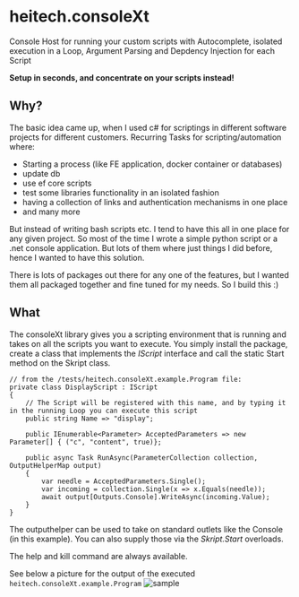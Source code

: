 # heitech.consoleXt
Console Host for running your custom scripts with Autocomplete, isolated execution in a Loop, Argument Parsing and Depdency Injection for each Script

<b>Setup in seconds, and concentrate on your scripts instead!</b>

## Why?
The basic idea came up, when I used c# for scriptings in different software projects for different customers.
Recurring Tasks for scripting/automation where:
- Starting a process (like FE application, docker container or databases)
- update db
- use ef core scripts
- test some libraries functionality in an isolated fashion
- having a collection of links and authentication mechanisms in one place
- and many more

But instead of writing bash scripts etc. I tend to have this all in one place for any given project. So most of the time I wrote a simple python script or a .net console application. But lots of them where just things I did before, hence I wanted to have this solution.

There is lots of packages out there for any one of the features, but I wanted them all packaged together and fine tuned for my needs. 
So I build this :)

## What
The consoleXt library gives you a scripting environment that is running and takes on all the scripts you want to execute. 
You simply install the package, create a class that implements the <i>IScript</i> interface and call the static Start method on the Skript class.
```
// from the /tests/heitech.consoleXt.example.Program file:
private class DisplayScript : IScript
{
    // The Script will be registered with this name, and by typing it in the running Loop you can execute this script
    public string Name => "display";

    public IEnumerable<Parameter> AcceptedParameters => new Parameter[] { ("c", "content", true)};

    public async Task RunAsync(ParameterCollection collection, OutputHelperMap output)
    {
        var needle = AcceptedParameters.Single();
        var incoming = collection.Single(x => x.Equals(needle));
        await output[Outputs.Console].WriteAsync(incoming.Value);
    }
}
```
The outputhelper can be used to take on standard outlets like the Console (in this example). You can also supply those via the <i>Skript.Start</i> overloads.

The help and kill command are always available.

See below a picture for the output of the executed ``` heitech.consoleXt.example.Program ```
![sample](https://user-images.githubusercontent.com/20025919/155524015-aa626ed1-2236-4c87-a7be-d7fee319a5bb.png)


